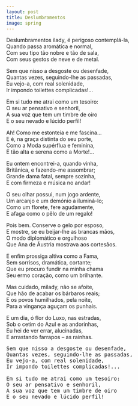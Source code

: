 ```yaml
---
layout: post
title: Deslumbramentos
image: spring
---
```


<span class="titulo">Deslumbramentos</span>
<span class="caps" alt="M">ilady</span>, é perigoso contemplá-la,<br>
Quando passa aromática e normal,<br>
Com seu tipo tão nobre e tão de sala,<br>
Com seus gestos de neve e de metal.<br>

Sem que nisso a desgoste ou desenfade,<br>
Quantas vezes, seguindo-lhe as passadas,<br>
Eu vejo-a, com real solenidade,<br>
Ir impondo toilettes complicadas!...<br>

Em si tudo me atrai como um tesoiro:<br>
O seu ar pensativo e senhoril,<br>
A sua voz que tem um timbre de oiro<br>
E o seu nevado e lúcido perfil!<br>

Ah! Como me estonteia e me fascina...<br>
E é, na graça distinta do seu porte,<br>
Como a Moda supérflua e feminina,<br>
E tão alta e serena como a Morte!...<br>

Eu ontem encontrei-a, quando vinha,<br>
Britânica, e fazendo-me assombrar;<br>
Grande dama fatal, sempre sozinha,<br>
E com firmeza e música no andar!<br>

O seu olhar possui, num jogo ardente,<br>
Um arcanjo e um demónio a iluminá-lo;<br>
Como um florete, fere agudamente,<br>
E afaga como o pêlo de um regalo!<br>

Pois bem. Conserve o gelo por esposo,<br>
E mostre, se eu beijar-lhe as brancas mãos,<br>
O modo diplomático e orgulhoso<br>
Que Ana de Áustria mostrava aos cortesãos.<br>

E enfim prossiga altiva como a Fama,<br>
Sem sorrisos, dramática, cortante;<br>
Que eu procuro fundir na minha chama<br>
Seu ermo coração, como um brilhante.<br>

Mas cuidado, milady, não se afoite,<br>
Que hão de acabar os bárbaros reais;<br>
E os povos humilhados, pela noite,<br>
Para a vingança aguçam os punhais.<br>

E um dia, ó flor do Luxo, nas estradas,<br>
Sob o cetim do Azul e as andorinhas,<br>
Eu hei de ver errar, alucinadas,<br>
E arrastando farrapos – as rainhas.<br>


<pre>
Sem que nisso a desgoste ou desenfade,
Quantas vezes, seguindo-lhe as passadas,
Eu vejo-a, com real solenidade,
Ir impondo toilettes complicadas!...

Em si tudo me atrai como um tesoiro:
O seu ar pensativo e senhoril,
A sua voz que tem um timbre de oiro
E o seu nevado e lúcido perfil!
</pre>
